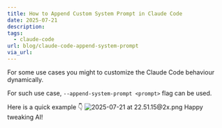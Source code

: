 ```yaml
---
title: How to Append Custom System Prompt in Claude Code
date: 2025-07-21
description: 
tags:
  - claude-code
url: blog/claude-code-append-system-prompt
via_url:
---
```

For some use cases you might to customize the Claude Code behaviour dynamically.

For such use case, `--append-system-prompt <prompt>` flag can be used. 

Here is a quick example 👇
![2025-07-21 at 22.51.15@2x.png](/images/2025-07-21-at-22.51.15-at-2x.png)
Happy tweaking AI!